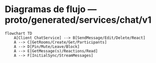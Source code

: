 # Diagramas de flujo — proto/generated/services/chat/v1

```mermaid
flowchart TD
    A[Client ChatService] --> B[SendMessage/Edit/Delete/React]
    A --> C[GetRooms/Create/Get/Participants]
    A --> D[Pin/Mute/Leave/Block]
    A --> E[GetMessage(s)/Reactions/Read]
    A --> F[InitialSync/StreamMessages]
```
